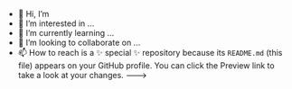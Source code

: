 - 👋 Hi, I’m
- 👀 I’m interested in ...
- 🌱 I’m currently learning ...
- 💞️ I’m looking to collaborate on ...
- 📫 How to reach is a ✨ special ✨ repository because its `README.md` (this file) appears on your GitHub profile.
You can click the Preview link to take a look at your changes.
--->
